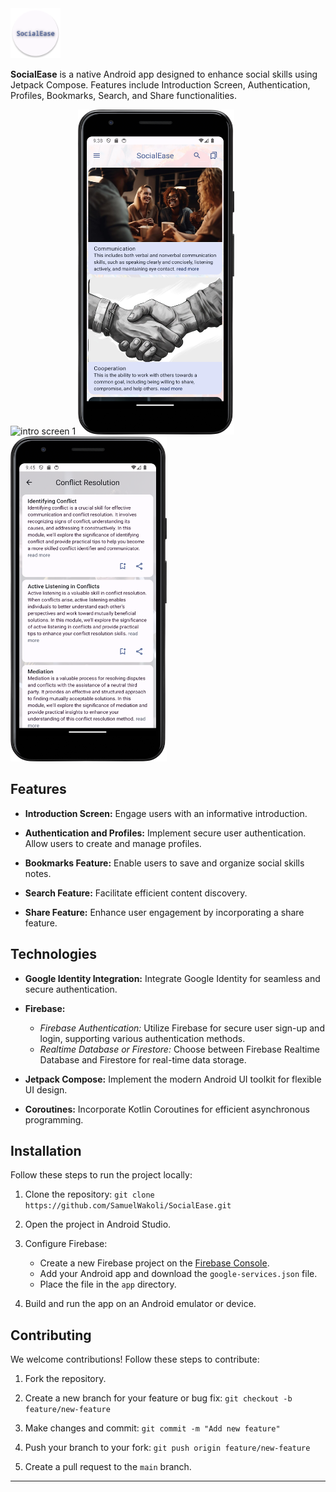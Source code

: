 <img width="80" height="80" src="app/src/main/res/mipmap-xxxhdpi/ic_launcher_round.webp" title="SocialEase Logo" alt="SocialEase Logo"/>

**SocialEase** is a native Android app designed to enhance social skills using Jetpack Compose. Features include Introduction Screen, Authentication, Profiles, Bookmarks, Search, and Share functionalities.

<img width="250" height="520" src="screenshots/compact/intro_screen_1.png" alt="intro screen 1"/> <img width="250" height="520" src="screenshots/compact/home_screen.png" alt="home screen"/> <img width="250" height="520" src="screenshots/compact/sub_topics_screen.png" alt="subtopics screen"/>

## Features

- **Introduction Screen:** Engage users with an informative introduction.

- **Authentication and Profiles:** Implement secure user authentication. Allow users to create and manage profiles.

- **Bookmarks Feature:** Enable users to save and organize social skills notes.

- **Search Feature:** Facilitate efficient content discovery.

- **Share Feature:** Enhance user engagement by incorporating a share feature.

## Technologies

- **Google Identity Integration:** Integrate Google Identity for seamless and secure authentication.
  
- **Firebase:**
  - *Firebase Authentication:* Utilize Firebase for secure user sign-up and login, supporting various authentication methods.
  - *Realtime Database or Firestore:* Choose between Firebase Realtime Database and Firestore for real-time data storage.

- **Jetpack Compose:** Implement the modern Android UI toolkit for flexible UI design.

- **Coroutines:** Incorporate Kotlin Coroutines for efficient asynchronous programming.


## Installation

Follow these steps to run the project locally:

1. Clone the repository:
   `git clone https://github.com/SamuelWakoli/SocialEase.git`

2. Open the project in Android Studio.

3. Configure Firebase:
   - Create a new Firebase project on the [Firebase Console](https://console.firebase.google.com/).
   - Add your Android app and download the `google-services.json` file.
   - Place the file in the `app` directory.

4. Build and run the app on an Android emulator or device.

## Contributing

We welcome contributions! Follow these steps to contribute:

1. Fork the repository.

2. Create a new branch for your feature or bug fix:
   `git checkout -b feature/new-feature`

3. Make changes and commit:
   `git commit -m "Add new feature"`

4. Push your branch to your fork:
   `git push origin feature/new-feature`

5. Create a pull request to the `main` branch.
---

